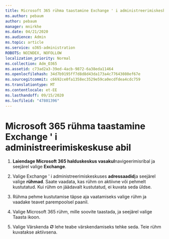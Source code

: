 ```yaml
---
title: Microsoft 365 rühma taastamine Exchange ' i administreerimiskeskuse abil
ms.author: pebaum
author: pebaum
manager: mnirkhe
ms.date: 04/21/2020
ms.audience: Admin
ms.topic: article
ms.service: o365-administration
ROBOTS: NOINDEX, NOFOLLOW
localization_priority: Normal
ms.collection: Adm_O365
ms.assetid: c73ad2a3-39ed-4acb-9872-6a38eda11464
ms.openlocfilehash: 34d7b9195ff7d8d8d43da173a4c77643080ef67e
ms.sourcegitcommit: c6692ce0fa1358ec3529e59ca0ecdfdea4cdc759
ms.translationtype: MT
ms.contentlocale: et-EE
ms.lasthandoff: 09/15/2020
ms.locfileid: "47801396"
---
```

# <a name="restore-a-microsoft-365-group-using-the-exchange-admin-center"></a>Microsoft 365 rühma taastamine Exchange ' i administreerimiskeskuse abil

1. **Laiendage Microsoft 365 halduskeskus vasakul**navigeerimisribal ja seejärel valige **Exchange**.
    
2. Valige Exchange ' i administreerimiskeskuses **adressaadid**ja seejärel valige **rühmad**. Saate vaadata, kas rühm on aktiivne või pehmelt kustutatud. Kui rühm on jäädavalt kustutatud, ei kuvata seda üldse.
    
3. Rühma pehme kustutamise täpse aja vaatamiseks valige rühm ja vaadake teavet parempoolsel paanil.
    
4. Valige Microsoft 365 rühm, mille soovite taastada, ja seejärel valige Taasta ikoon.
    
5. Valige Värskenda ![Ikoon Värskenda](media/6464df90-2a91-4c1f-92a6-9a38c7696ac3.gif) lehe teabe värskendamiseks tehke seda. Teie rühm kuvatakse aktiivsena. 
    

